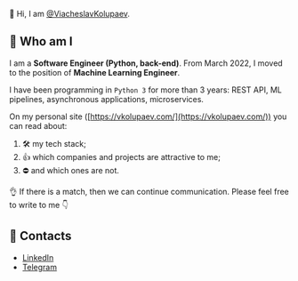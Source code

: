 👋 Hi, I am [@ViacheslavKolupaev](https://t.me/vkolupaev/).

## 🧔 Who am I
I am a **Software Engineer (Python, back-end)**. From March 2022, I moved to the position of **Machine Learning Engineer**.

I have been programming in `Python 3` for more than 3 years: REST API, ML pipelines, asynchronous applications, 
microservices.

On my personal site ([https://vkolupaev.com/](https://vkolupaev.com/)) you can read about: 
1. 🛠 my tech stack;
2. 👍 which companies and projects are attractive to me;
3. ⛔️ and which ones are not. 

👌 If there is a match, then we can continue communication. Please feel free to write to me 👇

## 💬 Contacts

- [LinkedIn](https://www.linkedin.com/in/vkolupaev/)
- [Telegram](https://t.me/vkolupaev/)
